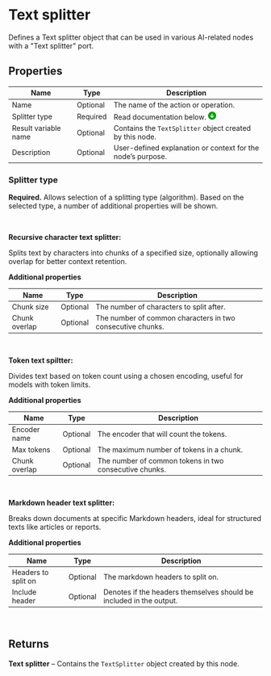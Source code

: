 # Text splitter

Defines a Text splitter object that can be used in various AI-related nodes with a "Text splitter" port. 


## Properties

| Name                  | Type     | Description                                                                 |
|-----------------------|----------|-----------------------------------------------------------------------------|
| Name                 | Optional | The name of the action or operation.                                       |
| Splitter type         | Required | Read documentation below.  ![img](../../../../images/strz2.jpg)                         |
| Result variable name  | Optional | Contains the `TextSplitter` object created by this node.                   |
| Description           | Optional | User-defined explanation or context for the node’s purpose.                |


### Splitter type

**Required.** Allows selection of a splitting type (algorithm). Based on the selected type, a number of additional properties will be shown.

</br>

**Recursive character text splitter:**

Splits text by characters into chunks of a specified size, optionally allowing overlap for better context retention.


**Additional properties**

| Name          | Type     | Description                                                   |
|---------------|----------|---------------------------------------------------------------|
| Chunk size    | Optional | The number of characters to split after.                      |
| Chunk overlap | Optional | The number of common characters in two consecutive chunks.     |

</br>

**Token text spiltter:**

Divides text based on token count using a chosen encoding, useful for models with token limits.

**Additional properties**

| Name          | Type     | Description                                                                 |
|---------------|----------|-----------------------------------------------------------------------------|
| Encoder name  | Optional | The encoder that will count the tokens.                                     |
| Max tokens    | Optional | The maximum number of tokens in a chunk.                                    |
| Chunk overlap | Optional | The number of common tokens in two consecutive chunks.                      |

</br>

**Markdown header text splitter:**

Breaks down documents at specific Markdown headers, ideal for structured texts like articles or reports.

**Additional properties**

| Name              | Type     | Description                                                                 |
|-------------------|----------|-----------------------------------------------------------------------------|
| Headers to split on | Optional | The markdown headers to split on.                                           |
| Include header      | Optional | Denotes if the headers themselves should be included in the output.         |


</br>

## Returns

**Text splitter** – Contains the `TextSplitter` object created by this node.